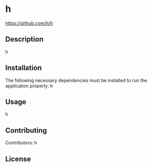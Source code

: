 # h
https://github.com/h/h

## Description
h

## Installation
The following necessary dependencies must be installed to run the application properly: h

## Usage
h

## Contributing
Contributors: h

## License
  
